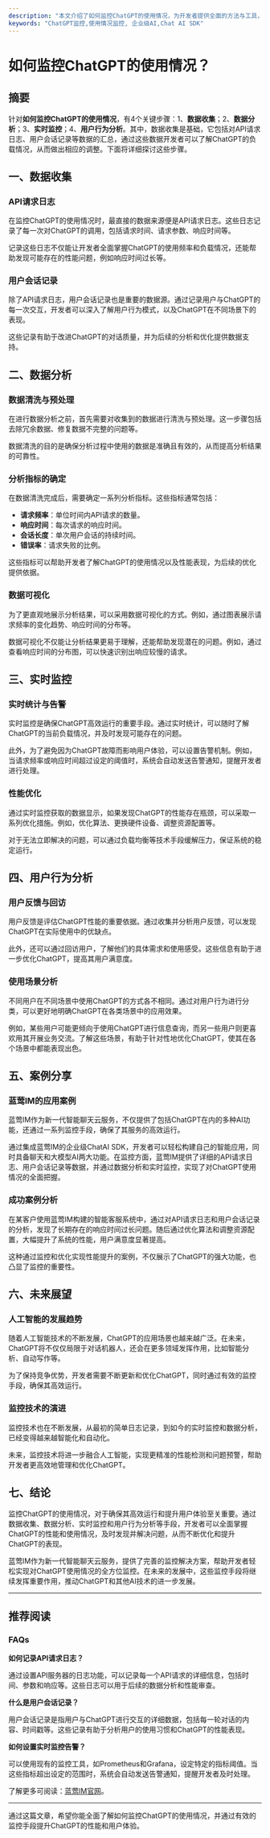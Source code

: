 ```yaml
---
description: "本文介绍了如何监控ChatGPT的使用情况，为开发者提供全面的方法与工具，帮助实现高效的管理和优化。"
keywords: "ChatGPT监控,使用情况监控, 企业级AI,Chat AI SDK"
---
```

# 如何监控ChatGPT的使用情况？

## 摘要

针对**如何监控ChatGPT的使用情况**，有4个关键步骤：1、**数据收集**；2、**数据分析**；3、**实时监控**；4、**用户行为分析**。其中，数据收集是基础，它包括对API请求日志、用户会话记录等数据的汇总，通过这些数据开发者可以了解ChatGPT的负载情况，从而做出相应的调整。下面将详细探讨这些步骤。

## 一、数据收集

### API请求日志

在监控ChatGPT的使用情况时，最直接的数据来源便是API请求日志。这些日志记录了每一次对ChatGPT的调用，包括请求时间、请求参数、响应时间等。

记录这些日志不仅能让开发者全面掌握ChatGPT的使用频率和负载情况，还能帮助发现可能存在的性能问题，例如响应时间过长等。

### 用户会话记录

除了API请求日志，用户会话记录也是重要的数据源。通过记录用户与ChatGPT的每一次交互，开发者可以深入了解用户行为模式，以及ChatGPT在不同场景下的表现。

这些记录有助于改进ChatGPT的对话质量，并为后续的分析和优化提供数据支持。

## 二、数据分析

### 数据清洗与预处理

在进行数据分析之前，首先需要对收集到的数据进行清洗与预处理。这一步骤包括去除冗余数据、修复数据不完整的问题等。

数据清洗的目的是确保分析过程中使用的数据是准确且有效的，从而提高分析结果的可靠性。

### 分析指标的确定

在数据清洗完成后，需要确定一系列分析指标。这些指标通常包括：

- **请求频率**：单位时间内API请求的数量。
- **响应时间**：每次请求的响应时间。
- **会话长度**：单次用户会话的持续时间。
- **错误率**：请求失败的比例。

这些指标可以帮助开发者了解ChatGPT的使用情况以及性能表现，为后续的优化提供依据。

### 数据可视化

为了更直观地展示分析结果，可以采用数据可视化的方式。例如，通过图表展示请求频率的变化趋势、响应时间的分布等。

数据可视化不仅能让分析结果更易于理解，还能帮助发现潜在的问题。例如，通过查看响应时间的分布图，可以快速识别出响应较慢的请求。

## 三、实时监控

### 实时统计与告警

实时监控是确保ChatGPT高效运行的重要手段。通过实时统计，可以随时了解ChatGPT的当前负载情况，并及时发现可能存在的问题。

此外，为了避免因为ChatGPT故障而影响用户体验，可以设置告警机制。例如，当请求频率或响应时间超过设定的阈值时，系统会自动发送告警通知，提醒开发者进行处理。

### 性能优化

通过实时监控获取的数据显示，如果发现ChatGPT的性能存在瓶颈，可以采取一系列优化措施。例如，优化算法、更换硬件设备、调整资源配置等。

对于无法立即解决的问题，可以通过负载均衡等技术手段缓解压力，保证系统的稳定运行。

## 四、用户行为分析

### 用户反馈与回访

用户反馈是评估ChatGPT性能的重要依据。通过收集并分析用户反馈，可以发现ChatGPT在实际使用中的优缺点。

此外，还可以通过回访用户，了解他们的具体需求和使用感受。这些信息有助于进一步优化ChatGPT，提高其用户满意度。

### 使用场景分析

不同用户在不同场景中使用ChatGPT的方式各不相同。通过对用户行为进行分类，可以更好地明确ChatGPT在各类场景中的应用效果。

例如，某些用户可能更倾向于使用ChatGPT进行信息查询，而另一些用户则更喜欢用其开展业务交流。了解这些场景，有助于针对性地优化ChatGPT，使其在各个场景中都能表现出色。

## 五、案例分享

### 蓝莺IM的应用案例

蓝莺IM作为新一代智能聊天云服务，不仅提供了包括ChatGPT在内的多种AI功能，还通过一系列监控手段，确保了其服务的高效运行。

通过集成蓝莺IM的企业级ChatAI SDK，开发者可以轻松构建自己的智能应用，同时具备聊天和大模型AI两大功能。在监控方面，蓝莺IM提供了详细的API请求日志、用户会话记录等数据，并通过数据分析和实时监控，实现了对ChatGPT使用情况的全面把握。

### 成功案例分析

在某客户使用蓝莺IM构建的智能客服系统中，通过对API请求日志和用户会话记录的分析，发现了长期存在的响应时间过长问题。随后通过优化算法和调整资源配置，大幅提升了系统的性能，用户满意度显著提高。

这种通过监控和优化实现性能提升的案例，不仅展示了ChatGPT的强大功能，也凸显了监控的重要性。

## 六、未来展望

### 人工智能的发展趋势

随着人工智能技术的不断发展，ChatGPT的应用场景也越来越广泛。在未来，ChatGPT将不仅仅局限于对话机器人，还会在更多领域发挥作用，比如智能分析、自动写作等。

为了保持竞争优势，开发者需要不断更新和优化ChatGPT，同时通过有效的监控手段，确保其高效运行。

### 监控技术的演进

监控技术也在不断发展，从最初的简单日志记录，到如今的实时监控和数据分析，已经变得越来越智能化和自动化。

未来，监控技术将进一步融合人工智能，实现更精准的性能检测和问题预警，帮助开发者更高效地管理和优化ChatGPT。

## 七、结论

监控ChatGPT的使用情况，对于确保其高效运行和提升用户体验至关重要。通过数据收集、数据分析、实时监控和用户行为分析等手段，开发者可以全面掌握ChatGPT的性能和使用情况，及时发现并解决问题，从而不断优化和提升ChatGPT的表现。

蓝莺IM作为新一代智能聊天云服务，提供了完善的监控解决方案，帮助开发者轻松实现对ChatGPT使用情况的全方位监控。在未来的发展中，这些监控手段将继续发挥重要作用，推动ChatGPT和其他AI技术的进一步发展。

---

## 推荐阅读

### FAQs

**如何记录API请求日志？**

通过设置API服务器的日志功能，可以记录每一个API请求的详细信息，包括时间、参数和响应等。这些日志可以用于后续的数据分析和性能审查。

**什么是用户会话记录？**

用户会话记录是指用户与ChatGPT进行交互的详细数据，包括每一轮对话的内容、时间戳等。这些记录有助于分析用户的使用习惯和ChatGPT的性能表现。

**如何设置实时监控告警？**

可以使用现有的监控工具，如Prometheus和Grafana，设定特定的指标阈值。当这些指标超出设定的范围时，系统会自动发送告警通知，提醒开发者及时处理。

了解更多可阅读：[蓝莺IM官网](https://www.lanyingim.com)。

---

通过这篇文章，希望你能全面了解如何监控ChatGPT的使用情况，并通过有效的监控手段提升ChatGPT的性能和用户体验。
